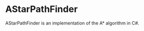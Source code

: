 AStarPathFinder
========================

AStarPathFinder is an implementation of the A* algorithm in C#.